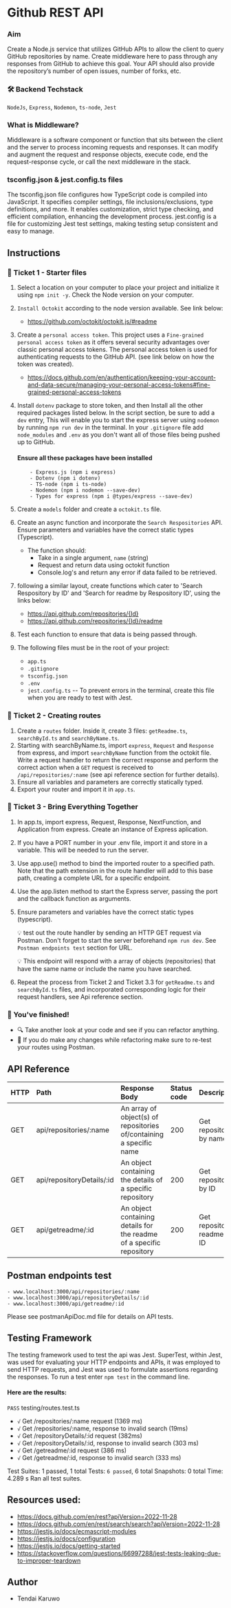 # Github REST API

### Aim

Create a Node.js service that utilizes GitHub APIs to allow the client to query GitHub repositories by name. Create middleware here to pass through any responses from GitHub to achieve this goal. Your API should also provide the repository’s number of open issues, number of forks, etc.

### 🛠 Backend Techstack

`NodeJs`, `Express`, `Nodemon`, `ts-node`, `Jest`

### What is Middleware?

Middleware is a software component or function that sits between the client and the server to process incoming requests and responses. It can modify and augment the request and response objects, execute code, end the request-response cycle, or call the next middleware in the stack.

### tsconfig.json & jest.config.ts files

The tsconfig.json file configures how TypeScript code is compiled into JavaScript. It specifies compiler settings, file inclusions/exclusions, type definitions, and more. It enables customization, strict type checking, and efficient compilation, enhancing the development process. jest.config is a file for customizing Jest test settings, making testing setup consistent and easy to manage.

## Instructions

### 🎫 Ticket 1 - Starter files

1.  Select a location on your computer to place your project and initialize it using `npm init -y`. Check the Node version on your computer.
2.  `Install Octokit` according to the node version available. See link below:
    - https://github.com/octokit/octokit.js/#readme
3.  Create a `personal access token`. This project uses a `Fine-grained personal access token` as it offers several security advantages over classic personal access tokens. The personal access token is used for authenticating requests to the GitHub API. (see link below on how the token was created).

    - https://docs.github.com/en/authentication/keeping-your-account-and-data-secure/managing-your-personal-access-tokens#fine-grained-personal-access-tokens

4.  Install `dotenv` package to store token, and then Install all the other required packages listed below. In the script section, be sure to add a `dev` entry, This will enable you to start the express server using `nodemon` by running `npm run dev` in the terminal. In your `.gitignore` file add `node_modules` and `.env` as you don't want all of those files being pushed up to GitHub.

    #### Ensure all these packages have been installed

            - Express.js (npm i express)
            - Dotenv (npm i dotenv)
            - TS-node (npm i ts-node)
            - Nodemon (npm i nodemon --save-dev)
            - Types for express (npm i @types/express --save-dev)

5.  Create a `models` folder and create a `octokit.ts` file.
6.  Create an async function and incorporate the `Search Respositories` API. Ensure parameters and variables have the correct static types (Typescript).

    - The function should:
      - Take in a single argument, `name` (string)
      - Request and return data using octokit function
      - Console.log's and return any error if data failed to be retrieved.

7.  following a similar layout, create functions which cater to 'Search Respository by ID' and 'Search for readme by Respository ID', using the links below:
    - https://api.github.com/repositories/{Id}
    - https://api.github.com/repositories/{Id}/readme
8.  Test each function to ensure that data is being passed through.
9.  The following files must be in the root of your project:

    - `app.ts`
    - `.gitignore`
    - `tsconfig.json`
    - `.env`
    - `jest.config.ts` -- To prevent errors in the terminal, create this file when you are ready to test with Jest.

### 🎫 Ticket 2 - Creating routes

1. Create a `routes` folder. Inside it, create 3 files: `getReadme.ts`, `searchById.ts` and `searchByName.ts`.
2. Starting with searchByName.ts, import `express`, `Request` and `Response` from express, and import `searchByName` function from the octokit file. Write a request handler to return the correct response and perform the correct action when a `GET` request is received to `/api/repositories/:name` (see api reference section for further details).
3. Ensure all variables and parameters are correctly statically typed.
4. Export your router and import it in `app.ts`.

### 🎫 Ticket 3 - Bring Everything Together

1. In app.ts, import express, Request, Response, NextFunction, and Application from express. Create an instance of Express aplication.
2. If you have a PORT number in your .env file, import it and store in a variable. This will be needed to run the server.
3. Use app.use() method to bind the imported router to a specified path. Note that the path extension in the route handler will add to this base path, creating a complete URL for a specific endpoint.
4. Use the app.listen method to start the Express server, passing the port and the callback function as arguments.
5. Ensure parameters and variables have the correct static types (typescript).

   💡 test out the route handler by sending an HTTP GET request via Postman. Don't forget to start the server beforehand `npm run dev`. See `Postman endpoints test` section for URL.

   💡 This endpoint will respond with a array of objects (repositories) that have the same name or include the name you have searched.

6. Repeat the process from Ticket 2 and Ticket 3.3 for `getReadme.ts` and `searchById.ts` files, and incorporated corresponding logic for their request handlers, see Api reference section.

### 🥇 You've finished!

- 🔍 Take another look at your code and see if you can refactor anything. <br>
- 📮 If you do make any changes while refactoring make sure to re-test your routes using Postman.

## API Reference

| HTTP | Path                      | Response Body                                                        | Status code | Description                 |
| :--- | :------------------------ | :------------------------------------------------------------------- | :---------- | :-------------------------- |
| GET  | api/repositories/:name    | An array of object(s) of repositories of/containing a specific name  | 200         | Get repositories by name    |
| GET  | api/repositoryDetails/:id | An object containing the details of a specific repository            | 200         | Get repository by ID        |
| GET  | api/getreadme/:id         | An object containing details for the readme of a specific repository | 200         | Get repository readme by ID |

## Postman endpoints test

    - www.localhost:3000/api/repositories/:name
    - www.localhost:3000/api/repositoryDetails/:id
    - www.localhost:3000/api/getreadme/:id

Please see postmanApiDoc.md file for details on API tests.

## Testing Framework

The testing framework used to test the api was Jest. SuperTest, within Jest, was used for evaluating your HTTP endpoints and APIs, it was employed to send HTTP requests, and Jest was used to formulate assertions regarding the responses. To run a test enter `npm test` in the command line.

#### Here are the results:

`PASS` testing/routes.test.ts

- `√` Get /repositories/:name request (1369 ms)
- `√` Get /repositories/:name, response to invalid search (19ms)
- `√` Get /repositoryDetails/:id request (382ms)
- `√` Get /repositoryDetails/:id, response to invalid search (303 ms)
- `√` Get /getreadme/:id request (386 ms)
- `√` Get /getreadme/:id, response to invalid search (333 ms)

Test Suites: 1 passed, 1 total
Tests: `6 passed`, 6 total
Snapshots: 0 total
Time: 4.289 s
Ran all test suites.

## Resources used:

- https://docs.github.com/en/rest?apiVersion=2022-11-28
- https://docs.github.com/en/rest/search/search?apiVersion=2022-11-28
- https://jestjs.io/docs/ecmascript-modules
- https://jestjs.io/docs/configuration
- https://jestjs.io/docs/getting-started
- https://stackoverflow.com/questions/66997288/jest-tests-leaking-due-to-improper-teardown

## Author

- Tendai Karuwo
